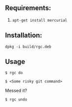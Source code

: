 ## Requirements:
1. `apt-get install mercurial`

## Installation:
`dpkg -i build/rgc.deb`

## Usage
`$ rgc do`

`$ <Some risky git command>`

Messed it?

`$ rgc undo`

